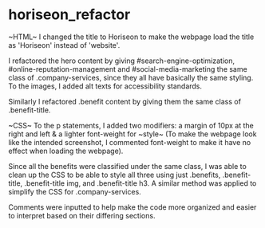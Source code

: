 # horiseon_refactor

~HTML~
I changed the title to Horiseon to make the webpage load the title as 'Horiseon' instead of 'website'.

I refactored the hero content by giving #search-engine-optimization, #online-reputation-management and #social-media-marketing the same class 
of .company-services, since they all have basically the same styling. To the images, I added alt texts for accessibility standards.

Similarly I refactored .benefit content by giving them the same class of .benefit-title.


~CSS~
To the p statements, I added two modifiers: a margin of 10px at the right and left & a lighter font-weight for ~style~ (To make the webpage look like the
intended screenshot, I commented font-weight to make it have no effect when loading the webpage).

Since all the benefits were classified under the same class, I was able to clean up the CSS to be able to style all three using just .benefits,
.benefit-title, .benefit-title img, and .benefit-title h3. A similar method was applied to simplify the CSS for .company-services.

Comments were inputted to help make the code more organized and easier to interpret based on their differing sections. 
